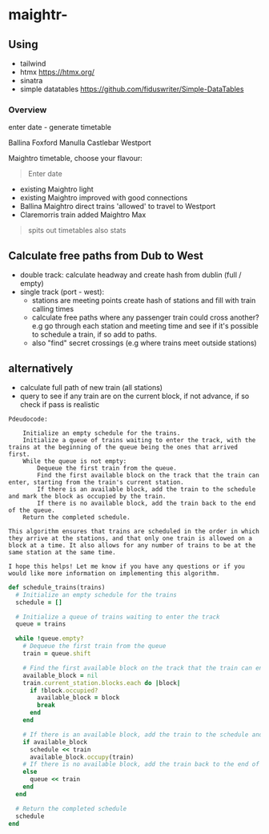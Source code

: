 # maightr-

## Using

- tailwind
- htmx https://htmx.org/
- sinatra
- simple datatables https://github.com/fiduswriter/Simple-DataTables

### Overview
enter date - generate timetable


Ballina
Foxford
Manulla
Castlebar
Westport


Maightro timetable, choose your flavour:

> Enter date

- existing Maightro light
- existing Maightro improved with good connections
- Ballina Maightro direct trains 'allowed' to travel to Westport
- Claremorris train added Maightro Max

> spits out timetables
> also stats

## Calculate free paths from Dub to West

- double track: calculate headway and create hash from dublin (full / empty)
- single track (port - west):
  - stations are meeting points create hash of stations and fill with train calling times
  - calculate free paths where any passenger train could cross another? e.g go through each station and meeting time and see if it's possible to schedule a train, if so add to paths.
  - also "find" secret crossings (e.g where trains meet outside stations)


## alternatively

- calculate full path of new train (all stations)
- query to see if any train are on the current block, if not advance, if so check if pass is realistic


```
Pdeudocode:

    Initialize an empty schedule for the trains.
    Initialize a queue of trains waiting to enter the track, with the trains at the beginning of the queue being the ones that arrived first.
    While the queue is not empty:
        Dequeue the first train from the queue.
        Find the first available block on the track that the train can enter, starting from the train's current station.
        If there is an available block, add the train to the schedule and mark the block as occupied by the train.
        If there is no available block, add the train back to the end of the queue.
    Return the completed schedule.

This algorithm ensures that trains are scheduled in the order in which they arrive at the stations, and that only one train is allowed on a block at a time. It also allows for any number of trains to be at the same station at the same time.

I hope this helps! Let me know if you have any questions or if you would like more information on implementing this algorithm.
```

```ruby
def schedule_trains(trains)
  # Initialize an empty schedule for the trains
  schedule = []

  # Initialize a queue of trains waiting to enter the track
  queue = trains

  while !queue.empty?
    # Dequeue the first train from the queue
    train = queue.shift

    # Find the first available block on the track that the train can enter, starting from the train's current station
    available_block = nil
    train.current_station.blocks.each do |block|
      if !block.occupied?
        available_block = block
        break
      end
    end

    # If there is an available block, add the train to the schedule and mark the block as occupied by the train
    if available_block
      schedule << train
      available_block.occupy(train)
    # If there is no available block, add the train back to the end of the queue
    else
      queue << train
    end
  end

  # Return the completed schedule
  schedule
end

```